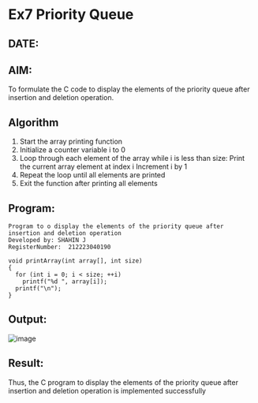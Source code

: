 # Ex7 Priority Queue
## DATE:
## AIM:
To formulate the C code to display the elements of the priority queue after insertion and deletion operation.

## Algorithm
1. Start the array printing function
2. Initialize a counter variable i to 0
3. Loop through each element of the array while i is less than size:
   Print the current array element at index i
   Increment i by 1
4.  Repeat the loop until all elements are printed
5.   Exit the function after printing all elements

## Program:
```
Program to o display the elements of the priority queue after insertion and deletion operation
Developed by: SHAHIN J
RegisterNumber:  212223040190

void printArray(int array[], int size)
{
  for (int i = 0; i < size; ++i)
    printf("%d ", array[i]);
  printf("\n");
}
```

## Output:
![image](https://github.com/user-attachments/assets/6b22f15a-bb23-41c3-bb77-d38a1319bfa3)



## Result:
Thus, the C program to display the elements of the priority queue after insertion and deletion operation is implemented successfully
